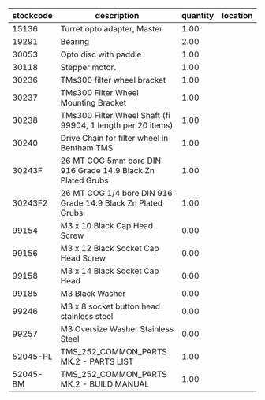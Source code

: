 |stockcode|description|quantity|location|
|---------|-----------|--------|--------|
|15136|Turret opto adapter, Master|1.00||
|19291|Bearing|2.00||
|30053|Opto disc with paddle|1.00||
|30118|Stepper motor.|1.00||
|30236|TMs300 filter wheel bracket|1.00||
|30237|TMs300 Filter Wheel Mounting Bracket|1.00||
|30238|TMs300 Filter Wheel Shaft (fi 99904, 1 length per 20 items)|1.00||
|30240|Drive Chain for filter wheel in Bentham TMS|1.00||
|30243F|26 MT COG 5mm bore DIN 916 Grade 14.9 Black Zn Plated Grubs|1.00||
|30243F2|26 MT COG 1/4  bore DIN 916 Grade 14.9 Black Zn Plated Grubs|1.00||
|99154|M3 x 10 Black Cap Head Screw|0.00||
|99156|M3 x 12 Black Socket Cap Head Screw|0.00||
|99158|M3 x 14 Black Socket Cap Head|0.00||
|99185|M3 Black Washer|0.00||
|99246|M3 x 8 socket button head stainless steel|0.00||
|99257|M3 Oversize Washer Stainless Steel|0.00||
|52045-PL|TMS_252_COMMON_PARTS MK.2 - PARTS LIST|1.00||
|52045-BM|TMS_252_COMMON_PARTS MK.2 - BUILD MANUAL|1.00||
